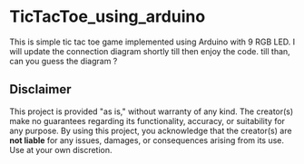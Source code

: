 # TicTacToe_using_arduino
This is simple tic tac toe game implemented using Arduino with 9 RGB LED. 
I will update the connection diagram shortly till then enjoy the code. 
till than, can you guess the diagram ? 

## Disclaimer

This project is provided "as is," without warranty of any kind. 
The creator(s) make no guarantees regarding its functionality, accuracy, or suitability for any purpose.
By using this project, you acknowledge that the creator(s) are **not liable** for any issues, 
damages, or consequences arising from its use.
Use at your own discretion.

